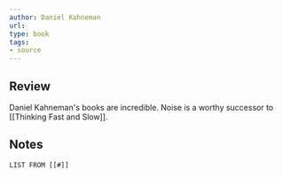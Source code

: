 ```yaml
---
author: Daniel Kahneman
url: 
type: book
tags: 
- source
---
```

## Review
Daniel Kahneman's books are incredible. Noise is a worthy successor to [[Thinking Fast and Slow]].

## Notes
```dataview
LIST FROM [[#]]
```